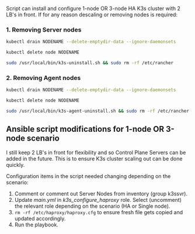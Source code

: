 Script can install and configure 1-node OR 3-node HA K3s cluster with 2 LB's in front.
If for any reason descaling or removing nodes is required:

### 1. Removing Server nodes

```bash
kubectl drain NODENAME --delete-emptydir-data --ignore-daemonsets

kubectl delete node NODENAME

sudo /usr/local/bin/k3s-uninstall.sh && sudo rm -rf /etc/rancher
```

### 2. Removing Agent nodes

```bash
kubectl drain NODENAME --delete-emptydir-data --ignore-daemonsets

kubectl delete node NODENAME

sudo /usr/local/bin/k3s-agent-uninstall.sh && sudo rm -rf /etc/rancher
```

## Ansible script modifications for 1-node OR 3-node scenario

I still keep 2 LB's in front for flexibility and so Control Plane Servers can be added in the future. This is to ensure K3s cluster scaling out can be done quickly.

Configuration items in the script needed changing depending on the scenario:

 1. Comment or comment out Server Nodes from inventory (group k3ssvr).
 2. Update _main.yml_ in _k3s_configure_haproxy_ role. Select (uncomment) the relevant role depending on the scenario (HA or Single node).
 3. `rm -rf /etc/haproxy/haproxy.cfg` to ensure fresh file gets copied and updated accordingly.
 4. Run the playbook.